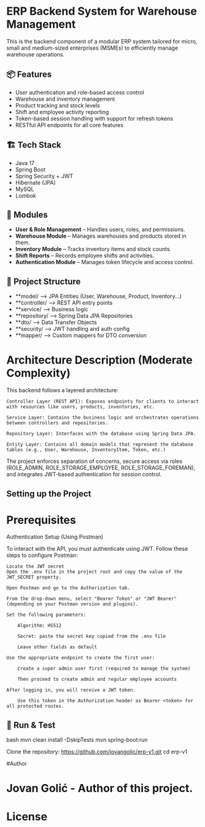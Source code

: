 # ERP Backend System for Warehouse Management

This is the backend component of a modular ERP system tailored for micro, small and medium-sized enterprises (MSMEs) to efficiently manage warehouse operations.

## 📦 Features

- User authentication and role-based access control
- Warehouse and inventory management
- Product tracking and stock levels
- Shift and employee activity reporting
- Token-based session handling with support for refresh tokens
- RESTful API endpoints for all core features

## 🏗️ Tech Stack

- Java 17
- Spring Boot
- Spring Security + JWT
- Hibernate (JPA)
- MySQL
- Lombok

## 🔧 Modules

- **User & Role Management** – Handles users, roles, and permissions.
- **Warehouse Module** – Manages warehouses and products stored in them.
- **Inventory Module** – Tracks inventory items and stock counts.
- **Shift Reports** – Records employee shifts and activities.
- **Authentication Module** – Manages token lifecycle and access control.

## 📁 Project Structure
- **model/ --> JPA Entities (User, Warehouse, Product, Inventory...)
- **controller/ --> REST API entry points
- **service/ --> Business logic
- **repository/ --> Spring Data JPA Repositories
- **dto/ --> Data Transfer Objects
- **security/ --> JWT handling and auth config
- **mapper/ --> Custom mappers for DTO conversion

# Architecture Description (Moderate Complexity)
This backend follows a layered architecture:

    Controller Layer (REST API): Exposes endpoints for clients to interact with resources like users, products, inventories, etc.

    Service Layer: Contains the business logic and orchestrates operations between controllers and repositories.

    Repository Layer: Interfaces with the database using Spring Data JPA.

    Entity Layer: Contains all domain models that represent the database tables (e.g., User, Warehouse, InventoryItem, Token, etc.)

The project enforces separation of concerns, secure access via roles (ROLE_ADMIN, ROLE_STORAGE_EMPLOYEE, ROLE_STORAGE_FOREMAN), and integrates JWT-based authentication for session control.

## Setting up the Project
# Prerequisites
Authentication Setup (Using Postman)

To interact with the API, you must authenticate using JWT. Follow these steps to configure Postman:

    Locate the JWT secret
    Open the .env file in the project root and copy the value of the JWT_SECRET property.

    Open Postman and go to the Authorization tab.

    From the drop-down menu, select "Bearer Token" or "JWT Bearer" (depending on your Postman version and plugins).

    Set the following parameters:

        Algorithm: HS512

        Secret: paste the secret key copied from the .env file

        Leave other fields as default

    Use the appropriate endpoint to create the first user:

        Create a super admin user first (required to manage the system)

        Then proceed to create admin and regular employee accounts

    After logging in, you will receive a JWT token.

        Use this token in the Authorization header as Bearer <token> for all protected routes.

## 🧪 Run & Test

bash
mvn clean install -DskipTests
mvn spring-boot:run

Clone the repository: 
https://github.com/jovangolic/erp-v1.git
cd erp-v1
















































#Author

# Jovan Golić - Author of this project.

# License

